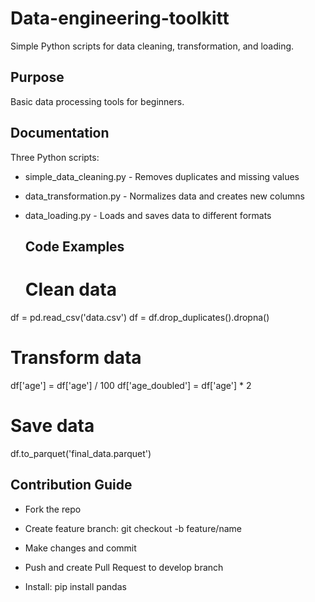 # Data-engineering-toolkitt
Simple Python scripts for data cleaning, transformation, and loading.

## Purpose
Basic data processing tools for beginners.

## Documentation
Three Python scripts:
* simple_data_cleaning.py - Removes duplicates and missing values
* data_transformation.py - Normalizes data and creates new columns
* data_loading.py - Loads and saves data to different formats

  ## Code Examples
  # Clean data
df = pd.read_csv('data.csv')
df = df.drop_duplicates().dropna()

  # Transform data  
df['age'] = df['age'] / 100
df['age_doubled'] = df['age'] * 2

  # Save data
df.to_parquet('final_data.parquet')

## Contribution Guide

* Fork the repo
* Create feature branch: git checkout -b feature/name
* Make changes and commit
* Push and create Pull Request to develop branch

* Install: pip install pandas
